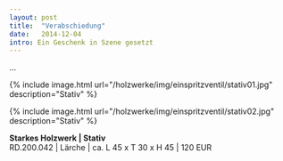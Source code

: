 ```yaml
---
layout: post
title:  "Verabschiedung"
date:   2014-12-04
intro: Ein Geschenk in Szene gesetzt
---
```


...

{% include image.html url="/holzwerke/img/einspritzventil/stativ01.jpg" description="Stativ" %}


{% include image.html url="/holzwerke/img/einspritzventil/stativ02.jpg" description="Stativ" %}

	
**Starkes Holzwerk \| Stativ**       
RD.200.042  \| 	Lärche \| ca. L 45 x T 30 x H 45 \| 120 EUR
